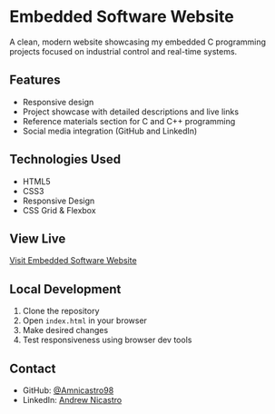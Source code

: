 # Embedded Software Website

A clean, modern website showcasing my embedded C programming projects focused on industrial control and real-time systems.

## Features
- Responsive design
- Project showcase with detailed descriptions and live links
- Reference materials section for C and C++ programming
- Social media integration (GitHub and LinkedIn)

## Technologies Used
- HTML5
- CSS3
- Responsive Design
- CSS Grid & Flexbox

## View Live
[Visit Embedded Software Website](#)  <!-- Update with live URL if available -->

## Local Development
1. Clone the repository
2. Open `index.html` in your browser
3. Make desired changes
4. Test responsiveness using browser dev tools

## Contact
- GitHub: [@Amnicastro98](https://github.com/Amnicastro98)
- LinkedIn: [Andrew Nicastro](https://www.linkedin.com/in/andrew-nicastro-a80938186/)
